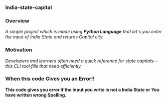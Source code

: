 ### India-state-capital

### Overview
*A simple project which is made using **Python Language** that let's you enter the input of India State and returns Capital city.*

### Motivation
*Developers and learners often need a quick reference for state capitals—this CLI tool fills that need efficiently.*


### When this code Gives you an Error‼️

**This code gives you error if the input you write is not a India State or You have written wrong Spelling.**
